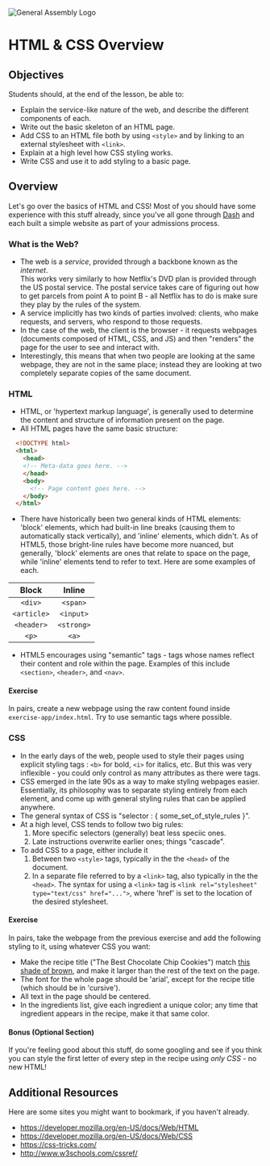 ![General Assembly Logo](http://i.imgur.com/ke8USTq.png)

# HTML & CSS Overview

## Objectives

Students should, at the end of the lesson, be able to:

- Explain the service-like nature of the web, and describe the different components of each.
- Write out the basic skeleton of an HTML page.
- Add CSS to an HTML file both by using `<style>` and by linking to an external stylesheet with `<link>`.
- Explain at a high level how CSS styling works.
- Write CSS and use it to add styling to a basic page.

## Overview

Let's go over the basics of HTML and CSS! Most of you should have some experience with this stuff already, since you've all gone through [Dash](dash.generalassemb.ly) and each built a simple website as part of your admissions process.

### What is the Web?
* The web is a *service*, provided through a backbone known as the *internet*.
  <aside>This works very similarly to how Netflix's DVD plan is provided through the US postal service. The postal service takes care of figuring out how to get parcels from point A to point B - all Netflix has to do is make sure they play by the rules of the system.</aside>
* A service implicitly has two kinds of parties involved: clients, who make requests, and servers, who respond to those requests.
* In the case of the web, the client is the browser - it requests webpages (documents composed of HTML, CSS, and JS) and then "renders" the page for the user to see and interact with.
* Interestingly, this means that when two people are looking at the same webpage, they are not in the same place; instead they are looking at two completely separate copies of the same document.

### HTML
* HTML, or 'hypertext markup language', is generally used to determine the content and structure of information present on the page.
* All HTML pages have the same basic structure:
```html
  <!DOCTYPE html>
  <html>
    <head>
    <!-- Meta-data goes here. -->
    </head>
    <body>
      <!-- Page content goes here. -->
    </body>
  </html>
```

* There have historically been two general kinds of HTML elements: 'block' elements, which had built-in line breaks (causing them to automatically stack vertically), and 'inline' elements, which didn't. As of HTML5, those bright-line rules have become more nuanced, but generally, 'block' elements are ones that relate to space on the page, while 'inline' elements tend to refer to text. Here are some examples of each.

| Block | Inline |
|:-----:|:------:|
|`<div>`|`<span>`|
|`<article>`|`<input>`|
|`<header>`|`<strong>`|
|`<p>`|`<a>`|

* HTML5 encourages using "semantic" tags - tags whose names reflect their content and role within the page. Examples of this include `<section>`, `<header>`, and `<nav>`.

#### Exercise
In pairs, create a new webpage using the raw content found inside `exercise-app/index.html`. Try to use semantic tags where possible.

### CSS
* In the early days of the web, people used to style their pages using explicit styling tags : `<b>` for bold, `<i>` for italics, etc. But this was very inflexible - you could only control as many attributes as there were tags.
* CSS emerged in the late 90s as a way to make styling webpages easier. Essentially, its philosophy was to separate styling entirely from each element, and come up with general styling rules that can be applied anywhere.
* The general syntax of CSS is "selector : { some_set_of_style_rules }".
* At a high level, CSS tends to follow two big rules:
  1. More specific selectors (generally) beat less speciic ones.
  2. Late instructions overwrite earlier ones; things "cascade".
* To add CSS to a page, either include it
    1. Between two `<style>` tags, typically in the the `<head>` of the document.
    2. In a separate file referred to by a `<link>` tag, also typically in the the `<head>`. The syntax for using a `<link>` tag is `<link rel="stylesheet" type="text/css" href="...">`, where 'href' is set to the location of the desired stylesheet.

#### Exercise
In pairs, take the webpage from the previous exercise and add the following styling to it, using whatever CSS you want:
* Make the recipe title ("The Best Chocolate Chip Cookies") match [this shade of brown](http://en.wikipedia.org/wiki/Shades_of_brown#Chestnut), and make it larger than the rest of the text on the page.
* The font for the whole page should be 'arial', except for the recipe title (which should be in 'cursive').
* All text in the page should be centered.
* In the ingredients list, give each ingredient a unique color; any time that ingredient appears in the recipe, make it that same color.

#### Bonus (Optional Section)
If you're feeling good about this stuff, do some googling and see if you think you can style the first letter of every step in the recipe using *only CSS* - no new HTML!

## Additional Resources

Here are some sites you might want to bookmark, if you haven't already.

- https://developer.mozilla.org/en-US/docs/Web/HTML
- https://developer.mozilla.org/en-US/docs/Web/CSS
- https://css-tricks.com/
- http://www.w3schools.com/cssref/

